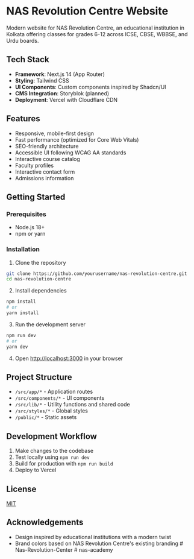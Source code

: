 # NAS Revolution Centre Website

Modern website for NAS Revolution Centre, an educational institution in Kolkata offering classes for grades 6-12 across ICSE, CBSE, WBBSE, and Urdu boards.

## Tech Stack

- **Framework**: Next.js 14 (App Router)
- **Styling**: Tailwind CSS
- **UI Components**: Custom components inspired by Shadcn/UI
- **CMS Integration**: Storyblok (planned)
- **Deployment**: Vercel with Cloudflare CDN

## Features

- Responsive, mobile-first design
- Fast performance (optimized for Core Web Vitals)
- SEO-friendly architecture
- Accessible UI following WCAG AA standards
- Interactive course catalog
- Faculty profiles
- Interactive contact form
- Admissions information

## Getting Started

### Prerequisites

- Node.js 18+ 
- npm or yarn

### Installation

1. Clone the repository
```bash
git clone https://github.com/yourusername/nas-revolution-centre.git
cd nas-revolution-centre
```

2. Install dependencies
```bash
npm install
# or
yarn install
```

3. Run the development server
```bash
npm run dev
# or
yarn dev
```

4. Open [http://localhost:3000](http://localhost:3000) in your browser

## Project Structure

- `/src/app/*` - Application routes
- `/src/components/*` - UI components
- `/src/lib/*` - Utility functions and shared code
- `/src/styles/*` - Global styles
- `/public/*` - Static assets

## Development Workflow

1. Make changes to the codebase
2. Test locally using `npm run dev`
3. Build for production with `npm run build`
4. Deploy to Vercel

## License

[MIT](LICENSE)

## Acknowledgements

- Design inspired by educational institutions with a modern twist
- Brand colors based on NAS Revolution Centre's existing branding #   N a s - R e v o l u t i o n - C e n t e r  
 #   n a s - a c a d e m y  
 